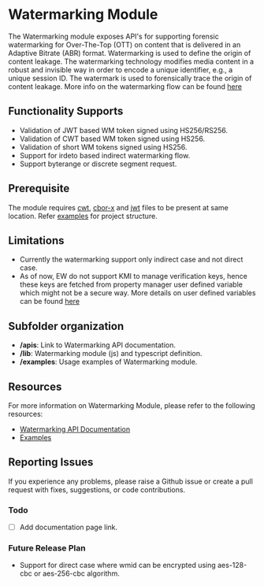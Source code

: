 # Watermarking Module

The Watermarking module exposes API's for supporting forensic watermarking for Over-The-Top (OTT) on content that is delivered in an Adaptive Bitrate (ABR) format. Watermarking is used to define the origin of content leakage. The watermarking technology modifies media content in a robust and invisible way in order to encode a unique identifier, e.g., a unique session ID. The watermark is used to forensically trace the origin of content leakage. More info on the watermarking flow can be found [here](https://docs.google.com/document/d/1N85WZ-LHlGhMSbyrCY7yfOdwnsQ7Es8t/edit#)

## Functionality Supports
- Validation of JWT based WM token signed using HS256/RS256.
- Validation of CWT based WM token signed using HS256.
- Validation of short WM tokens signed using HS256.
- Support for irdeto based indirect watermarking flow.
- Support byterange or discrete segment request.

## Prerequisite
The module requires [cwt](./examples/wm-complete/cwt.js), [cbor-x](./examples/wm-complete/cbor-x.js) and [jwt](./examples/wm-complete/jwt.js) files to be present at same location. Refer [examples](./examples/wm-complete/) for project structure.

## Limitations
- Currently the watermarking support only indirect case and not direct case.
- As of now, EW do not support KMI to manage verification keys, hence these keys are fetched from property manager user defined variable which might not be a secure way. More details on user defined variables can be found [here](https://techdocs.akamai.com/property-mgr/docs/user-defined-vars)

## Subfolder organization
* **/apis**: Link to Watermarking API documentation.
* **/lib**: Watermarking module (js) and typescript definition.
* **/examples**: Usage examples of Watermarking module.

## Resources
For more information on Watermarking Module, please refer to the following resources:
* [Watermarking API Documentation](https://)
* [Examples](./examples/)

## Reporting Issues
If you experience any problems, please raise a Github issue or create a pull request with fixes, suggestions, or code contributions.

### Todo
- [ ] Add documentation page link.

### Future Release Plan
- Support for direct case where wmid can be encrypted using aes-128-cbc or aes-256-cbc algorithm.
